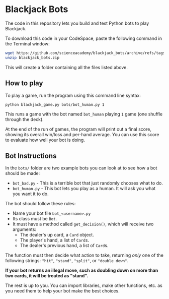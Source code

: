 # Blackjack Bots

The code in this repository lets you build and test Python bots to play Blackjack.

To download this code in your CodeSpace, paste the following command in the Terminal window:

```bash
wget https://github.com/scienceacademy/blackjack_bots/archive/refs/tags/1.zip
unzip blackjack_bots.zip
```

This will create a folder containing all the files listed above.

## How to play

To play a game, run the program using this command line syntax:

```bash
python blackjack_game.py bots/bot_human.py 1
```

This runs a game with the bot named `bot_human` playing `1` game (one shuffle through the deck).

At the end of the run of games, the program will print out a final score, showing its overall win/loss and per-hand average. You can use this score to evaluate how well your bot is doing.

## Bot Instructions

In the `bots/` folder are two example bots you can look at to see how a bot should be made:

* `bot_bad.py` - This is a terrible bot that just randomly chooses what to do.
* `bot_human.py` - This bot lets you play as a human. It will ask you what you want it to do.

The bot should follow these rules:

* Name your bot file `bot_<username>.py`
* Its class must be `Bot`.
* It must have a method called `get_decision()`, which will receive two arguments:
    * The dealer's up card, a `Card` object.
    * The player's hand, a list of `Card`s.
    * The dealer's previous hand, a list of `Card`s.

The function must then decide what action to take, returning *only* one of the following strings: `"hit"`, `"stand"`, `"split"`, or `"double down"`.

**If your bot returns an illegal move, such as doubling down on more than two cards, it will be treated as "stand".**

The rest is up to you. You can import libraries, make other functions, etc. as you need them to help your bot make the best choices.

